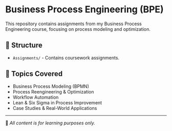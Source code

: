 # Business Process Engineering (BPE)
This repository contains assignments from my Business Process Engineering course, focusing on process modeling and optimization.

## 📁 Structure
- `Assignments/` - Contains coursework assignments.

## 📝 Topics Covered
- Business Process Modeling (BPMN)
- Process Reengineering & Optimization
- Workflow Automation
- Lean & Six Sigma in Process Improvement
- Case Studies & Real-World Applications

---
📌 *All content is for learning purposes only.*
